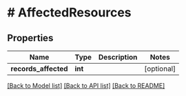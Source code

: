 # # AffectedResources

## Properties

Name | Type | Description | Notes
------------ | ------------- | ------------- | -------------
**records_affected** | **int** |  | [optional] 

[[Back to Model list]](../../README.md#documentation-for-models) [[Back to API list]](../../README.md#documentation-for-api-endpoints) [[Back to README]](../../README.md)


